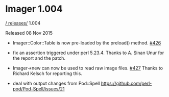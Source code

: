 # Imager 1.004

[ / ](..) [releases/](./) 1.004

Released 08 Nov 2015

 - Imager::Color::Table is now pre-loaded by the preload() method. [#426](https://github.com/tonycoz/imager/issues/426)

 - fix an assertion triggered under perl 5.23.4. Thanks to A. Sinan Unur for the report and the patch.

 - Imager->new can now be used to read raw image files. [#427](https://github.com/tonycoz/imager/issues/427) Thanks to Richard Kelsch for reporting this.

 - deal with output changes from Pod::Spell https://github.com/perl-pod/Pod-Spell/issues/21